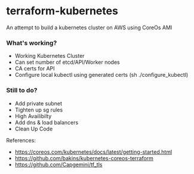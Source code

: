 # terraform-kubernetes
An attempt to build a kubernetes cluster on AWS using CoreOs AMI

### What's working?
- Working Kubernetes Cluster
- Can set number of etcd/API/Worker nodes
- CA certs for API
- Configure local kubectl using generated certs (sh ./configure_kubectl)

### Still to do?
- Add private subnet
- Tighten up sg rules
- High Availibilty
- Add dns & load balancers
- Clean Up Code


References:
- https://coreos.com/kubernetes/docs/latest/getting-started.html
- https://github.com/bakins/kubernetes-coreos-terraform
- https://github.com/Capgemini/tf_tls
